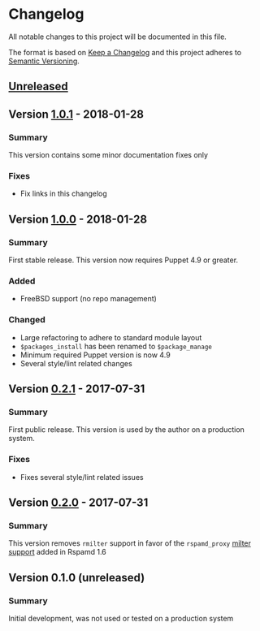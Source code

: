 # Changelog
All notable changes to this project will be documented in this file.

The format is based on [Keep a Changelog](http://keepachangelog.com/en/1.0.0/)
and this project adheres to [Semantic Versioning](http://semver.org/spec/v2.0.0.html).

## [Unreleased]

## Version [1.0.1] - 2018-01-28
### Summary
This version contains some minor documentation fixes only

### Fixes
- Fix links in this changelog

## Version [1.0.0] - 2018-01-28
### Summary
First stable release. This version now requires Puppet 4.9 or greater.

### Added
- FreeBSD support (no repo management)

### Changed
- Large refactoring to adhere to standard module layout
- `$packages_install` has been renamed to `$package_manage`
- Minimum required Puppet version is now 4.9
- Several style/lint related changes

## Version [0.2.1] - 2017-07-31
### Summary

First public release. This version is used by the author on a production system.

### Fixes
- Fixes several style/lint related issues

## Version [0.2.0] - 2017-07-31
### Summary

This version removes `rmilter` support in favor of the `rspamd_proxy` [milter support](https://rspamd.com/doc/workers/rspamd_proxy.html) added in Rspamd 1.6

## Version 0.1.0 (unreleased)
### Summary

Initial development, was not used or tested on a production system

[Unreleased]: https://github.com/oxc/puppet-rspamd/compare/v1.0.1...HEAD
[1.0.1]: https://github.com/oxc/puppet-rspamd/v1.0.0...v1.0.1
[1.0.0]: https://github.com/oxc/puppet-rspamd/v0.2.1...v1.0.0
[0.2.1]: https://github.com/oxc/puppet-rspamd/v0.2.0...v0.2.1
[0.2.0]: https://github.com/oxc/puppet-rspamd/1980687...v0.2.0
